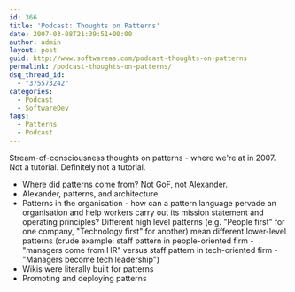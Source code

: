 ```yaml
---
id: 366
title: 'Podcast: Thoughts on Patterns'
date: 2007-03-08T21:39:51+00:00
author: admin
layout: post
guid: http://www.softwareas.com/podcast-thoughts-on-patterns
permalink: /podcast-thoughts-on-patterns/
dsq_thread_id:
  - "375573242"
categories:
  - Podcast
  - SoftwareDev
tags:
  - Patterns
  - Podcast
---
```

Stream-of-consciousness thoughts on patterns - where we're at in 2007. Not a tutorial. Definitely not a tutorial.

* Where did patterns come from? Not GoF, not Alexander.
* Alexander, patterns, and architecture.
* Patterns in the organisation - how can a pattern language pervade an organisation and help workers carry out its mission statement and operating principles? Different high level patterns (e.g. "People first" for one company, "Technology first" for another) mean different lower-level patterns (crude example: staff pattern in  people-oriented firm - "managers come from HR" versus staff pattern in tech-oriented firm - "Managers become tech leadership") 
* Wikis were literally built for patterns
* Promoting and deploying patterns

